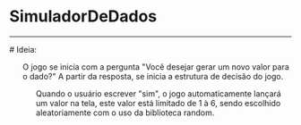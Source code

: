 # SimuladorDeDados
<hr>
# Ideia:
<ul> O jogo se inicia com a pergunta "Você desejar gerar um novo valor para o dado?"
  A partir da resposta, se inicia a estrutura de decisão do jogo.
<ul> Quando o usuário escrever "sim", o jogo automaticamente lançará um valor na tela, este valor está limitado de 1 à 6, sendo escolhido aleatoriamente com o uso da biblioteca random.
